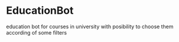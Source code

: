 # EducationBot
education bot for courses in university with posibility to choose them according of some filters
